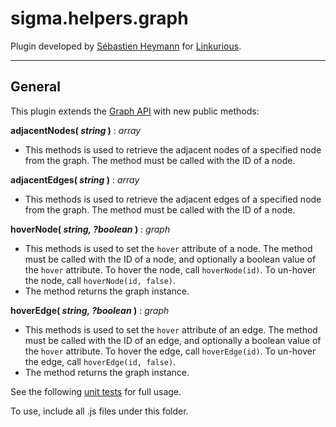 sigma.helpers.graph
==================

Plugin developed by [Sébastien Heymann](https://github.com/sheymann) for [Linkurious](https://github.com/Linkurious).

---
## General
This plugin extends the [Graph API](https://github.com/jacomyal/sigma.js/wiki/Graph-API) with new public methods:

**adjacentNodes( *string* )** : *array*
 * This methods is used to retrieve the adjacent nodes of a specified node from the graph. The method must be called with the ID of a node.

**adjacentEdges( *string* )** : *array*
 * This methods is used to retrieve the adjacent edges of a specified node from the graph. The method must be called with the ID of a node.

**hoverNode( *string, ?boolean* )** : *graph*
 * This methods is used to set the `hover` attribute of a node. The method must be called with the ID of a node, and optionally a boolean value of the `hover` attribute. To hover the node, call `hoverNode(id)`. To un-hover the node, call `hoverNode(id, false)`.
 * The method returns the graph instance.

**hoverEdge( *string, ?boolean* )** : *graph*
 * This methods is used to set the `hover` attribute of an edge. The method must be called with the ID of an edge, and optionally a boolean value of the `hover` attribute. To hover the edge, call `hoverEdge(id)`. To un-hover the edge, call `hoverEdge(id, false)`.
 * The method returns the graph instance.

See the following [unit tests](../../test/unit.helpers.graph.js) for full usage.

To use, include all .js files under this folder.
